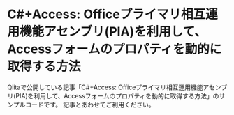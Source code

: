 # C#+Access: Officeプライマリ相互運用機能アセンブリ(PIA)を利用して、Accessフォームのプロパティを動的に取得する方法

Qiitaで公開している記事「C#+Access: Officeプライマリ相互運用機能アセンブリ(PIA)を利用して、Accessフォームのプロパティを動的に取得する方法」のサンプルコードです。
記事とあわせてご利用ください。
